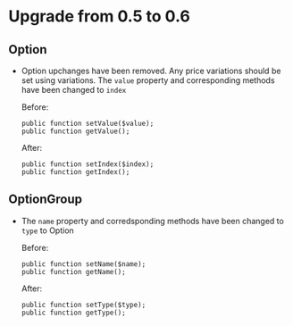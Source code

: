 Upgrade from 0.5 to 0.6
=======================

Option
------

 * Option upchanges have been removed. Any price variations should be set using variations. The `value` property and 
   corresponding methods have been changed to `index`

   Before:

   ```
   public function setValue($value);
   public function getValue();
   ```
   
   After:
   
   ```
   public function setIndex($index);
   public function getIndex();
   ```

OptionGroup
-----------
 * The `name` property and corredsponding methods have been changed to `type` to Option

   Before:

   ```
   public function setName($name);
   public function getName();
   ```
   
   After:
   
   ```
   public function setType($type);
   public function getType();
   ```
